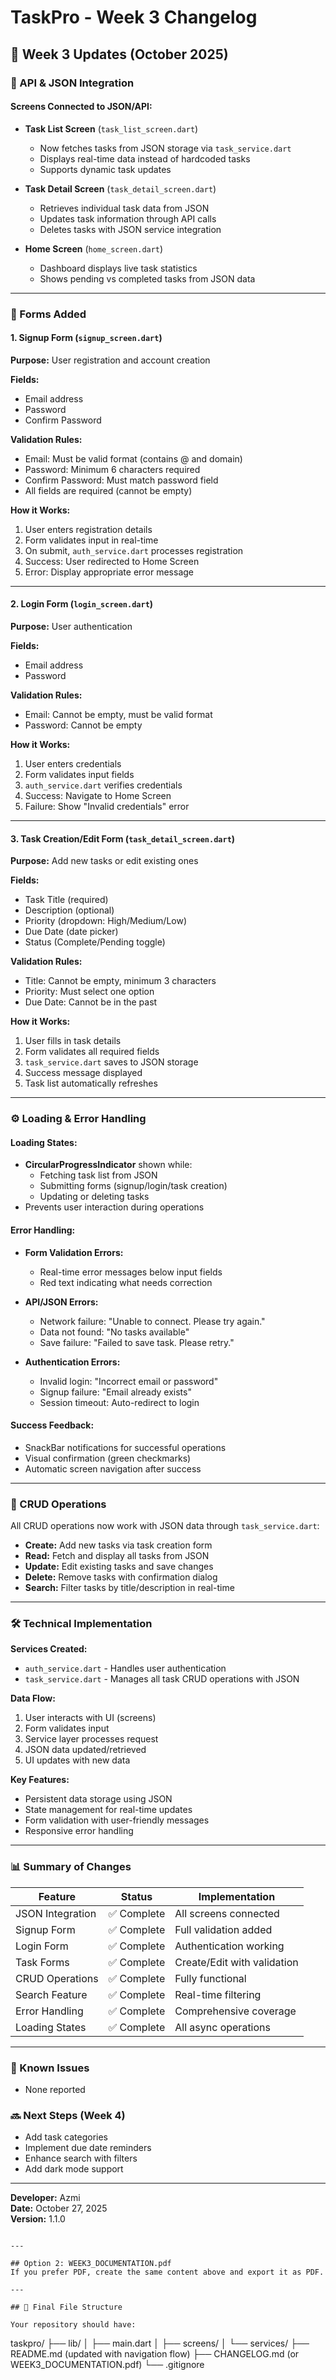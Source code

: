 # TaskPro - Week 3 Changelog

## 📅 Week 3 Updates (October 2025)

### 🔌 API & JSON Integration

#### Screens Connected to JSON/API:
- **Task List Screen** (`task_list_screen.dart`)
  - Now fetches tasks from JSON storage via `task_service.dart`
  - Displays real-time data instead of hardcoded tasks
  - Supports dynamic task updates

- **Task Detail Screen** (`task_detail_screen.dart`)
  - Retrieves individual task data from JSON
  - Updates task information through API calls
  - Deletes tasks with JSON service integration

- **Home Screen** (`home_screen.dart`)
  - Dashboard displays live task statistics
  - Shows pending vs completed tasks from JSON data

---

### 📝 Forms Added

#### 1. Signup Form (`signup_screen.dart`)
**Purpose:** User registration and account creation

**Fields:**
- Email address
- Password
- Confirm Password

**Validation Rules:**
- Email: Must be valid format (contains @ and domain)
- Password: Minimum 6 characters required
- Confirm Password: Must match password field
- All fields are required (cannot be empty)

**How it Works:**
1. User enters registration details
2. Form validates input in real-time
3. On submit, `auth_service.dart` processes registration
4. Success: User redirected to Home Screen
5. Error: Display appropriate error message

---

#### 2. Login Form (`login_screen.dart`)
**Purpose:** User authentication

**Fields:**
- Email address
- Password

**Validation Rules:**
- Email: Cannot be empty, must be valid format
- Password: Cannot be empty

**How it Works:**
1. User enters credentials
2. Form validates input fields
3. `auth_service.dart` verifies credentials
4. Success: Navigate to Home Screen
5. Failure: Show "Invalid credentials" error

---

#### 3. Task Creation/Edit Form (`task_detail_screen.dart`)
**Purpose:** Add new tasks or edit existing ones

**Fields:**
- Task Title (required)
- Description (optional)
- Priority (dropdown: High/Medium/Low)
- Due Date (date picker)
- Status (Complete/Pending toggle)

**Validation Rules:**
- Title: Cannot be empty, minimum 3 characters
- Priority: Must select one option
- Due Date: Cannot be in the past

**How it Works:**
1. User fills in task details
2. Form validates all required fields
3. `task_service.dart` saves to JSON storage
4. Success message displayed
5. Task list automatically refreshes

---

### ⚙️ Loading & Error Handling

#### Loading States:
- **CircularProgressIndicator** shown while:
  - Fetching task list from JSON
  - Submitting forms (signup/login/task creation)
  - Updating or deleting tasks
- Prevents user interaction during operations

#### Error Handling:
- **Form Validation Errors:**
  - Real-time error messages below input fields
  - Red text indicating what needs correction
  
- **API/JSON Errors:**
  - Network failure: "Unable to connect. Please try again."
  - Data not found: "No tasks available"
  - Save failure: "Failed to save task. Please retry."

- **Authentication Errors:**
  - Invalid login: "Incorrect email or password"
  - Signup failure: "Email already exists"
  - Session timeout: Auto-redirect to login

#### Success Feedback:
- SnackBar notifications for successful operations
- Visual confirmation (green checkmarks)
- Automatic screen navigation after success

---

### 🔄 CRUD Operations

All CRUD operations now work with JSON data through `task_service.dart`:

- **Create:** Add new tasks via task creation form
- **Read:** Fetch and display all tasks from JSON
- **Update:** Edit existing tasks and save changes
- **Delete:** Remove tasks with confirmation dialog
- **Search:** Filter tasks by title/description in real-time

---

### 🛠️ Technical Implementation

**Services Created:**
- `auth_service.dart` - Handles user authentication
- `task_service.dart` - Manages all task CRUD operations with JSON

**Data Flow:**
1. User interacts with UI (screens)
2. Form validates input
3. Service layer processes request
4. JSON data updated/retrieved
5. UI updates with new data

**Key Features:**
- Persistent data storage using JSON
- State management for real-time updates
- Form validation with user-friendly messages
- Responsive error handling

---

### 📊 Summary of Changes

| Feature | Status | Implementation |
|---------|--------|----------------|
| JSON Integration | ✅ Complete | All screens connected |
| Signup Form | ✅ Complete | Full validation added |
| Login Form | ✅ Complete | Authentication working |
| Task Forms | ✅ Complete | Create/Edit with validation |
| CRUD Operations | ✅ Complete | Fully functional |
| Search Feature | ✅ Complete | Real-time filtering |
| Error Handling | ✅ Complete | Comprehensive coverage |
| Loading States | ✅ Complete | All async operations |

---

### 🐛 Known Issues
- None reported

### 🔜 Next Steps (Week 4)
- Add task categories
- Implement due date reminders
- Enhance search with filters
- Add dark mode support

---

**Developer:** Azmi  
**Date:** October 27, 2025  
**Version:** 1.1.0
```

---

## Option 2: WEEK3_DOCUMENTATION.pdf
If you prefer PDF, create the same content above and export it as PDF.

---

## 📁 Final File Structure

Your repository should have:
```
taskpro/
├── lib/
│   ├── main.dart
│   ├── screens/
│   └── services/
├── README.md (updated with navigation flow)
├── CHANGELOG.md (or WEEK3_DOCUMENTATION.pdf)
└── .gitignore